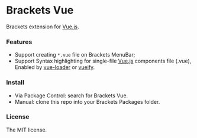 # Brackets Vue

Brackets extension for [Vue.js](http://vuejs.org/).

### Features

- Support creating `*.vue` file on Brackets MenuBar;
- Support Syntax highlighting for single-file [Vue.js](http://vuejs.org/) components file (.vue), Enabled by [vue-loader](https://github.com/vuejs/vue-loader) or [vueify](https://github.com/vuejs/vueify).

### Install

- Via Package Control: search for Brackets Vue.
- Manual: clone this repo into your Brackets Packages folder.

### License

The MIT license.